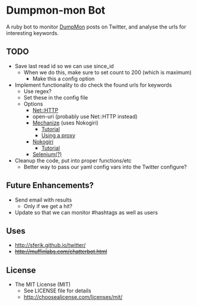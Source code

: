 # Dumpmon-mon Bot

A ruby bot to monitor [DumpMon](https://twitter.com/dumpmon) posts on Twitter, and analyse the urls for interesting keywords.

## TODO

* Save last read id so we can use since_id
  * When we do this, make sure to set count to 200 (which is maximum)
    * Make this a config option
* Implement functionality to do check the found urls for keywords
  * Use regex?
  * Set these in the config file
  * Options
    * [Net::HTTP](http://ruby-doc.org/stdlib-2.0/libdoc/net/http/rdoc/Net/HTTP.html)
    * open-uri (probably use Net::HTTP instead)
    * [Mechanize](http://mechanize.rubyforge.org/) (uses Nokogiri)
      * [Tutorial](http://ruby.bastardsbook.com/chapters/mechanize/)
      * [Using a proxy](http://mechanize.rubyforge.org/EXAMPLES_rdoc.html#label-Using+a+proxy)
    * [Nokogiri](http://nokogiri.org/)
      * [Tutorial](http://hunterpowers.com/data-scraping-and-more-with-ruby-nokogiri-sinatra-and-heroku/)
    * [Selenium(?)](http://docs.seleniumhq.org/)
* Cleanup the code, put into proper functions/etc
  * Better way to pass our yaml config vars into the Twitter configure?

## Future Enhancements?

* Send email with results
  * Only if we get a hit?
* Update so that we can monitor #hashtags as well as users

## Uses

* http://sferik.github.io/twitter/
* ~~http://muffinlabs.com/chatterbot.html~~

## License

* The MIT License (MIT)
  * See LICENSE file for details
  * http://choosealicense.com/licenses/mit/
